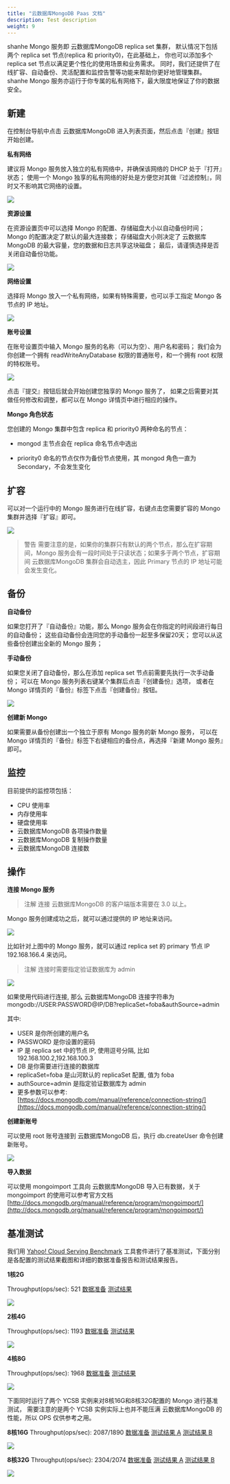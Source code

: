 ```yaml
---
title: "云数据库MongoDB Paas 文档"
description: Test description
weight: 9
---
```


shanhe Mongo 服务即 云数据库MongoDB replica set 集群， 默认情况下包括两个 replica set 节点(replica 和 priority0)，在此基础上， 你也可以添加多个 replica set 节点以满足更个性化的使用场景和业务需求。 同时，我们还提供了在线扩容、自动备份、灵活配置和监控告警等功能来帮助你更好地管理集群。 shanhe Mongo 服务亦运行于你专属的私有网络下，最大限度地保证了你的数据安全。

## 新建

在控制台导航中点击 云数据库MongoDB 进入列表页面，然后点击『创建』按钮开始创建。

**私有网络**

建议将 Mongo 服务放入独立的私有网络中，并确保该网络的 DHCP 处于『打开』状态； 使用一个 Mongo 独享的私有网络的好处是方便您对其做『过滤控制』，同时又不影响其它网络的设置。

![](../../_images/mongo-vxnet.png)

**资源设置**

在资源设置页中可以选择 Mongo 的配置、存储磁盘大小以自动备份时间； Mongo 的配置决定了默认的最大连接数； 存储磁盘大小则决定了 云数据库MongoDB 的最大容量，您的数据和日志共享这块磁盘； 最后，请谨慎选择是否关闭自动备份功能。

![](../../_images/create-mongo-step0.png)

**网络设置**

选择将 Mongo 放入一个私有网络，如果有特殊需要，也可以手工指定 Mongo 各节点的 IP 地址。

![](../../_images/create-mongo-step1.png)

**账号设置**

在账号设置页中输入 Mongo 服务的名称（可以为空）、用户名和密码； 我们会为你创建一个拥有 readWriteAnyDatabase 权限的普通账号，和一个拥有 root 权限的特权账号。

![](../../_images/create-mongo-step2.png)

点击『提交』按钮后就会开始创建您独享的 Mongo 服务了， 如果之后需要对其做任何修改和调整，都可以在 Mongo 详情页中进行相应的操作。

**Mongo 角色状态**

您创建的 Mongo 集群中包含 replica 和 priority0 两种命名的节点：

- mongod 主节点会在 replica 命名节点中选出

- priority0 命名的节点仅作为备份节点使用，其 mongod 角色一直为 Secondary，不会发生变化

## 扩容

可以对一个运行中的 Mongo 服务进行在线扩容，右键点击您需要扩容的 Mongo 集群并选择『扩容』即可。

![](../../_images/resize-mongo-step0.png)

>警告
需要注意的是，如果你的集群只有默认的两个节点，那么在扩容期间，Mongo 服务会有一段时间处于只读状态；如果多于两个节点，扩容期间 云数据库MongoDB 集群会自动选主，因此 Primary 节点的 IP 地址可能会发生变化。

## 备份

**自动备份**

如果您打开了『自动备份』功能，那么 Mongo 服务会在你指定的时间段进行每日的自动备份； 这些自动备份会连同您的手动备份一起至多保留20天； 您可以从这些备份创建出全新的 Mongo 服务；

**手动备份**

如果您关闭了自动备份，那么在添加 replica set 节点前需要先执行一次手动备份； 可以在 Mongo 服务列表右键某个集群后点击『创建备份』选项， 或者在 Mongo 详情页的『备份』标签下点击『创建备份』按钮。

![](../../_images/create-mongo-snap-step0.png)

**创建新 Mongo**

如果需要从备份创建出一个独立于原有 Mongo 服务的新 Mongo 服务， 可以在 Mongo 详情页的『备份』标签下右键相应的备份点，再选择『新建 Mongo 服务』即可。

## 监控

目前提供的监控项包括：

*   CPU 使用率
*   内存使用率
*   硬盘使用率
*   云数据库MongoDB 各项操作数量
*   云数据库MongoDB 复制操作数量
*   云数据库MongoDB 连接数

## 操作

**连接 Mongo 服务**

> 注解
连接 云数据库MongoDB 的客户端版本需要在 3.0 以上。

Mongo 服务创建成功之后，就可以通过提供的 IP 地址来访问。

![](../../_images/mongo-list-0.png)

比如针对上图中的 Mongo 服务，就可以通过 replica set 的 primary 节点 IP 192.168.166.4 来访问。

>注解
连接时需要指定验证数据库为 admin

![](../../_images/mongo-list-1.png)

如果使用代码进行连接, 那么 云数据库MongoDB 连接字符串为 mongodb://USER:PASSWORD@IP/DB?replicaSet=foba&authSource=admin

其中:


*   USER 是你所创建的用户名
*   PASSWORD 是你设置的密码
*   IP 是 replica set 中的节点 IP, 使用逗号分隔, 比如 192.168.100.2,192.168.100.3
*   DB 是你需要进行连接的数据库
*   replicaSet=foba 是山河默认的 replicaSet 配置, 值为 foba
*   authSource=admin 是指定验证数据库为 admin
*   更多参数可以参考: [https://docs.mongodb.com/manual/reference/connection-string/](https://docs.mongodb.com/manual/reference/connection-string/)


**创建新账号**

可以使用 root 账号连接到 云数据库MongoDB 后，执行 db.createUser 命令创建新账号。

![](../../_images/create-mongo-user-0.png)

**导入数据**

可以使用 mongoimport 工具向 云数据库MongoDB 导入已有数据，关于 mongoimport 的使用可以参考官方文档 [http://docs.mongodb.org/manual/reference/program/mongoimport/](http://docs.mongodb.org/manual/reference/program/mongoimport/)

## 基准测试

我们用 [Yahoo! Cloud Serving Benchmark](https://github.com/brianfrankcooper/YCSB) 工具套件进行了基准测试，下面分别是各配置的测试结果截图和详细的数据准备报告和测试结果报告。

**1核2G**

Throughput(ops/sec): 521 [数据准备](../../_images/ycsb_mongo_c1m2_1.load) [测试结果](../../_images/ycsb_mongo_c1m2_1.run)

![](../../_images/ycsb_mongo_c1m2.png)

**2核4G**

Throughput(ops/sec): 1193 [数据准备](../../_images/ycsb_mongo_c2m4_1.load) [测试结果](../../_images/ycsb_mongo_c2m4_1.run)

![](../../_images/ycsb_mongo_c2m4.png)

**4核8G**

Throughput(ops/sec): 1968 [数据准备](../../_images/ycsb_mongo_c4m8_1.load) [测试结果](../../_images/ycsb_mongo_c4m8_1.run)

![](../../_images/ycsb_mongo_c4m8.png)

下面同时运行了两个 YCSB 实例来对8核16G和8核32G配置的 Mongo 进行基准测试， 需要注意的是两个 YCSB 实例实际上也并不能压满 云数据库MongoDB 的性能，所以 OPS 仅供参考之用。

**8核16G** Throughput(ops/sec): 2087/1890 [数据准备](../../_images/ycsb_mongo_c8m16_1.load) [测试结果 A](../../_images/ycsb_mongo_c8m16_1.run) [测试结果 B](../../_images/ycsb_mongo_c8m16_2.run)

![](../../_images/ycsb_mongo_c8m16.png)

**8核32G** Throughput(ops/sec): 2304/2074 [数据准备](../../_images/ycsb_mongo_c8m32_1.load) [测试结果 A](../../_images/ycsb_mongo_c8m32_1.run) [测试结果 B](../../_images/ycsb_mongo_c8m32_2.run)

![](../../_images/ycsb_mongo_c8m32.png)
